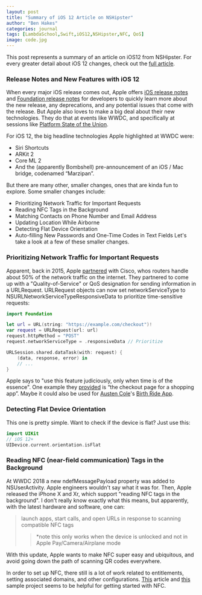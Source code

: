 ```yaml
---
layout: post
title: "Summary of iOS 12 Article on NSHipster"
author: "Ben Hakes"
categories: journal
tags: [LambdaSchool,Swift,iOS12,NSHipster,NFC, QoS]
image: code.jpg
---
```


This post represents a summary of an article on iOS12 from NSHipster. For every greater detail about iOS 12 changes, check out the [full article](https://nshipster.com/ios-12/).

### Release Notes and New Features with iOS 12

When every major iOS release comes out, Apple offers [iOS release notes](https://developer.apple.com/documentation/ios_release_notes/ios_12_release_notes) and [Foundation release notes](https://developer.apple.com/documentation/ios_release_notes/ios_12_release_notes/foundation_release_notes) for developers to quickly learn more about the new release, any deprecations, and any potential issues that come with the release. But Apple also loves to make a big deal about their new technologies. They do that at events like WWDC, and specifically at sessions like [Platform State of the Union](https://developer.apple.com/videos/play/wwdc2018/102/).

For iOS 12, the big headline technologies Apple highlighted at WWDC were: 
- Siri Shortcuts
- ARKit 2
- Core ML 2
- And the (apparently Bombshell) pre-announcement of an iOS / Mac bridge, codenamed “Marzipan”.

But there are many other, smaller changes, ones that are kinda fun to explore. Some smaller changes include:
- Prioritizing Network Traffic for Important Requests
- Reading NFC Tags in the Background
- Matching Contacts on Phone Number and Email Address
- Updating Location While Airborne
- Detecting Flat Device Orientation
- Auto-filling New Passwords and One-Time Codes in Text Fields
Let's take a look at a few of these smaller changes.

### Prioritizing Network Traffic for Important Requests
Apparent, back in 2015, Apple [partnered](https://newsroom.cisco.com/press-release-content?type=webcontent&articleId=1715414) with Cisco, whos routers handle about 50% of the network traffic on the internet. They partnered to come up with a "Quality-of-Service" or QoS designation for sending information in a URLRequest. URLRequest objects can now set networkServiceType to NSURLNetworkServiceTypeResponsiveData to prioritize time-sensitive requests:

```swift
import Foundation

let url = URL(string: "https://example.com/checkout")!
var request = URLRequest(url: url)
request.httpMethod = "POST"
request.networkServiceType = .responsiveData // Prioritize

URLSession.shared.dataTask(with: request) {
    (data, response, error) in
    // ...
}

```

Apple says to "use this feature judiciously, only when time is of the essence". One example they [provided](https://developer.apple.com/videos/play/wwdc2018/714/) is “the checkout page for a shopping app”. Maybe it could also be used for [Austen Cole](https://github.com/AustinBCole)'s [Birth Ride App](https://github.com/labs11-uberambulance/labs11-uberAmbulanceiOS).

### Detecting Flat Device Orientation
This one is pretty simple. Want to check if the device is flat? Just use this:
```swift
import UIKit
// iOS 12+
UIDevice.current.orientation.isFlat

```

### Reading NFC (near-field communication) Tags in the Background
At WWDC 2018 a new ndefMessagePayload property was added to NSUserActivity. Apple engineers wouldn't say what it was for. Then, Apple released the iPhone X and Xr, which support "reading NFC tags in the background". I don't really know exactly what this means, but apparently, with the latest hardware and software, one can:
> launch apps, start calls, and open URLs in response to scanning compatible NFC tags
> > *note this only works when the device is unlocked and not in Apple Pay/Camera/Airplane mode

With this update, Apple wants to make NFC super easy and ubiquitous, and avoid going down the path of scanning QR codes everywhere.

In order to set up NFC, there still is a lot of work related to entitlements, setting associated domains, and other configurations. [This](https://developer.apple.com/documentation/corenfc/building_an_nfc_tag_reader_app?changes=latest_minor) article and [this](https://developer.apple.com/documentation/corenfc/adding_support_for_background_tag_reading?changes=latest_minor) sample project seems to be helpful for getting started with NFC.
